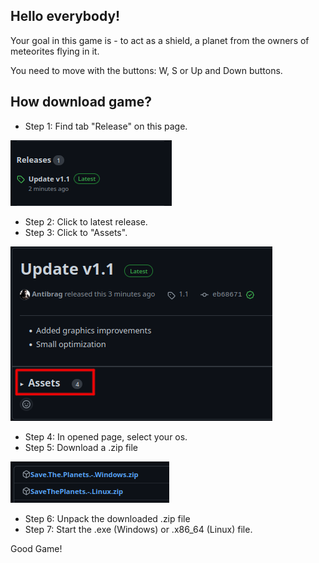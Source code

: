 ## Hello everybody!
Your goal in this game is - to act as a shield, a planet from the owners of meteorites flying in it.

You need to move with the buttons: W, S or Up and Down buttons.

## How download game?
- Step 1: Find tab "Release" on this page.
 <img src="Release.png" align="centre" width="258" height="105">

- Step 2: Click to latest release.
- Step 3: Click to "Assets".
 <img src="Assets.png" align centre width="419" height="279">
 
- Step 4: In opened page, select your os.
- Step 5: Download a .zip file
<img src="ZipSpace.png" align="centre" width="254" height="66">

- Step 6: Unpack the downloaded .zip file
- Step 7: Start the .exe (Windows) or .x86_64 (Linux) file.

Good Game!
